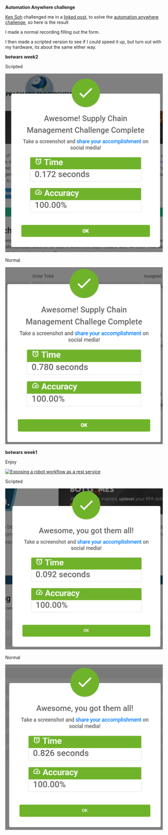 **Automation Anywhere challenge**

[Ken Soh](https://www.linkedin.com/in/kensoh) challenged me in a [linked post](https://www.linkedin.com/feed/update/urn:li:activity:6828014998061756416/), to solve the [automation anywhere](https://developer.automationanywhere.com/blog/challenge-page-intro-front-office) [challenge](https://developer.automationanywhere.com/challenges/automationanywherelabs-customeronboarding.html), so here is the result

I made a normal recording filling out the form.

I then made a scripted version to see if I could speed it up, but turn out with my hardware, its about the same either way.



**botwars week2**

Scripted

![BotWars2b](BotWars2b.png)

Normal

![automationanywhere2](BotWars2.png)



**botwars week1**

Enjoy

[![Exposing a robot workflow as a rest service](https://img.youtube.com/vi/CC-lmOpRpzs/2.jpg)](https://youtu.be/CC-lmOpRpzs)

Scripted

![automationanywhere2](BotWars1b.png)

Normal

![automationanywhere1](BotWars1a.png)